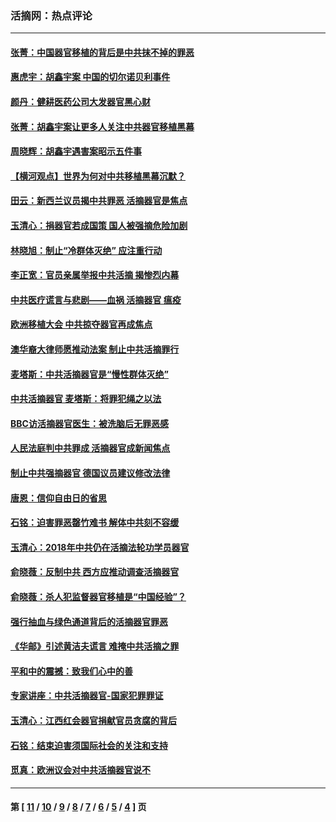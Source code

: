 ### 活摘网：热点评论
---
#### [张菁：中国器官移植的背后是中共抹不掉的罪恶](../../pages/nf5879/n13974977.md?08280430) 
#### [惠虎宇：胡鑫宇案 中国的切尔诺贝利事件](../../pages/nf5879/n13942916.md?08280430) 
#### [颜丹：健耕医药公司大发器官黑心财](../../pages/nf5879/n13940134.md?08280430) 
#### [张菁：胡鑫宇案让更多人关注中共器官移植黑幕](../../pages/nf5879/n13929073.md?08280430) 
#### [周晓辉：胡鑫宇遇害案昭示五件事](../../pages/nf5879/n13921870.md?08280430) 
#### [【横河观点】世界为何对中共移植黑幕沉默？](../../pages/nf5879/n13244249.md?08280430) 
#### [田云：新西兰议员揭中共罪恶 活摘器官是焦点](../../pages/nf5879/n13070629.md?08280430) 
#### [玉清心：捐器官若成国策 国人被强摘危险加剧](../../pages/nf5879/n12802713.md?08280430) 
#### [林晓旭：制止“冷群体灭绝” 应注重行动](../../pages/nf5879/n12779736.md?08280430) 
#### [李正宽：官员亲属举报中共活摘 揭惨烈内幕](../../pages/nf5879/n12684490.md?08280430) 
#### [中共医疗谎言与悲剧——血祸 活摘器官 瘟疫](../../pages/nf5879/n12372103.md?08280430) 
#### [欧洲移植大会 中共掠夺器官再成焦点](../../pages/nf5879/n11538883.md?08280430) 
#### [澳华裔大律师愿推动法案 制止中共活摘罪行](../../pages/nf5879/n11377039.md?08280430) 
#### [麦塔斯：中共活摘器官是“慢性群体灭绝”](../../pages/nf5879/n11350529.md?08280430) 
#### [中共活摘器官 麦塔斯：将罪犯绳之以法](../../pages/nf5879/n11347973.md?08280430) 
#### [BBC访活摘器官医生：被洗脑后无罪恶感](../../pages/nf5879/n11335935.md?08280430) 
#### [人民法庭判中共罪成 活摘器官成新闻焦点](../../pages/nf5879/n11331578.md?08280430) 
#### [制止中共强摘器官 德国议员建议修改法律](../../pages/nf5879/n11249451.md?08280430) 
#### [唐恩：信仰自由日的省思](../../pages/nf5879/n11003525.md?08280430) 
#### [石铭：迫害罪恶罄竹难书  解体中共刻不容缓](../../pages/nf5879/n10942855.md?08280430) 
#### [玉清心：2018年中共仍在活摘法轮功学员器官](../../pages/nf5879/n10914646.md?08280430) 
#### [俞晓薇：反制中共 西方应推动调查活摘器官](../../pages/nf5879/n10794671.md?08280430) 
#### [俞晓薇：杀人犯监督器官移植是“中国经验”？](../../pages/nf5879/n10466427.md?08280430) 
#### [强行抽血与绿色通道背后的活摘器官罪恶](../../pages/nf5879/n10004708.md?08280430) 
#### [《华邮》引述黄洁夫谎言 难掩中共活摘之罪](../../pages/nf5879/n9642309.md?08280430) 
#### [平和中的震撼：致我们心中的善](../../pages/nf5879/n9021123.md?08280430) 
#### [专家讲座：中共活摘器官-国家犯罪罪证](../../pages/nf5879/n8828153.md?08280430) 
#### [玉清心：江西红会器官捐献官员贪腐的背后](../../pages/nf5879/n8522122.md?08280430) 
#### [石铭：结束迫害须国际社会的关注和支持](../../pages/nf5879/n8443497.md?08280430) 
#### [觅真：欧洲议会对中共活摘器官说不](../../pages/nf5879/n8337486.md?08280430) 

---
#### 第 [ [11](./11.md?08280430) / [10](./10.md?08280430) / [9](./9.md?08280430) / [8](./8.md?08280430) / [7](./7.md?08280430) / [6](./6.md?08280430) / [5](./5.md?08280430) / [4](./4.md?08280430) ] 页
